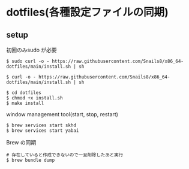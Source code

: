 # dotfiles(各種設定ファイルの同期)
## setup
初回のみsudo が必要
```shell
$ sudo curl -o - https://raw.githubusercontent.com/Snails8/x86_64-dotfiles/main/install.sh | sh
```

```shell
$ curl -o - https://raw.githubusercontent.com/Snails8/x86_64-dotfiles/main/install.sh | sh
```
```
$ cd dotfiles
$ chmod +x install.sh
$ make install
```

window management tool(start, stop, restart)
```shell
$ brew services start skhd
$ brew services start yabai
```

Brew の同期
```shell
# 存在していると作成できないので一旦削除したあと実行
$ brew bundle dump
```
